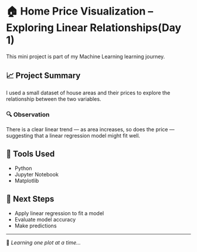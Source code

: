 # 🏠 Home Price Visualization – Exploring Linear Relationships(Day 1)

This mini project is part of my Machine Learning learning journey.

## 📈 Project Summary
I used a small dataset of house areas and their prices to explore the relationship between the two variables.

### 🔍 Observation
There is a clear linear trend — as area increases, so does the price — suggesting that a linear regression model might fit well.

## 🧰 Tools Used
- Python
- Jupyter Notebook
- Matplotlib

## 📁 Next Steps
- Apply linear regression to fit a model
- Evaluate model accuracy
- Make predictions

---

🌱 *Learning one plot at a time...*
